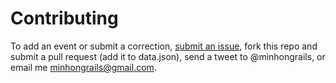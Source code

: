 # Contributing

To add an event or submit a correction, [submit an issue](https://github.com/minhongrails/events/issues/new),
fork this repo and submit a pull request (add it to data.json), send a tweet to @minhongrails, or email me minhongrails@gmail.com.

